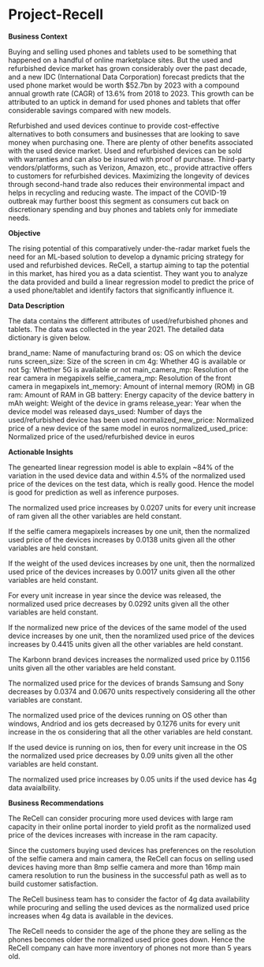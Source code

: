 # Project-Recell

**Business Context**

Buying and selling used phones and tablets used to be something that happened on a handful of online marketplace sites. But the used and refurbished device market has grown considerably over the past decade, and a new IDC (International Data Corporation) forecast predicts that the used phone market would be worth \$52.7bn by 2023 with a compound annual growth rate (CAGR) of 13.6% from 2018 to 2023. This growth can be attributed to an uptick in demand for used phones and tablets that offer considerable savings compared with new models.

Refurbished and used devices continue to provide cost-effective alternatives to both consumers and businesses that are looking to save money when purchasing one. There are plenty of other benefits associated with the used device market. Used and refurbished devices can be sold with warranties and can also be insured with proof of purchase. Third-party vendors/platforms, such as Verizon, Amazon, etc., provide attractive offers to customers for refurbished devices. Maximizing the longevity of devices through second-hand trade also reduces their environmental impact and helps in recycling and reducing waste. The impact of the COVID-19 outbreak may further boost this segment as consumers cut back on discretionary spending and buy phones and tablets only for immediate needs.

**Objective**

The rising potential of this comparatively under-the-radar market fuels the need for an ML-based solution to develop a dynamic pricing strategy for used and refurbished devices. ReCell, a startup aiming to tap the potential in this market, has hired you as a data scientist. They want you to analyze the data provided and build a linear regression model to predict the price of a used phone/tablet and identify factors that significantly influence it.

**Data Description**

The data contains the different attributes of used/refurbished phones and tablets. The data was collected in the year 2021. The detailed data dictionary is given below.

brand_name: Name of manufacturing brand
os: OS on which the device runs
screen_size: Size of the screen in cm
4g: Whether 4G is available or not
5g: Whether 5G is available or not
main_camera_mp: Resolution of the rear camera in megapixels
selfie_camera_mp: Resolution of the front camera in megapixels
int_memory: Amount of internal memory (ROM) in GB
ram: Amount of RAM in GB
battery: Energy capacity of the device battery in mAh
weight: Weight of the device in grams
release_year: Year when the device model was released
days_used: Number of days the used/refurbished device has been used
normalized_new_price: Normalized price of a new device of the same model in euros
normalized_used_price: Normalized price of the used/refurbished device in euros


**Actionable Insights**

The genearted linear regression model is able to explain ~84% of the variation in the used device data and within 4.5% of the normalized used price of the devices on the test data, which is really good. Hence the model is good for prediction as well as inference purposes.

The normalized used price increases by 0.0207 units for every unit increase of ram given all the other variables are held constant.

If the selfie camera megapixels increases by one unit, then the normalized used price of the devices increases by 0.0138 units given all the other variables are held constant.

If the weight of the used devices increases by one unit, then the normalized used price of the devices increases by 0.0017 units given all the other variables are held constant.

For every unit increase in year since the device was released, the normalized used price decreases by 0.0292 units given all the other variables are held constant.

If the normalized new price of the devices of the same model of the used device increases by one unit, then the noramlized used price of the devices increases by 0.4415 units given all the other variables are held constant.

The Karbonn brand devices increases the normalized used price by 0.1156 units given all the other variables are held constant.

The normalized used price for the devices of brands Samsung and Sony decreases by 0.0374 and 0.0670 units respectively considering all the other variables are constant.

The normalized used price of the devices running on OS other than windows, Andriod and ios gets decreased by 0.1276 units for every unit increase in the os considering that all the other variables are held constant.

If the used device is running on ios, then for every unit increase in the OS the normalized used price decreases by 0.09 units given all the other variables are held constant.

The normalized used price increases by 0.05 units if the used device has 4g data avaialbility.

**Business Recommendations**

The ReCell can consider procuring more used devices with large ram capacity in their online portal inorder to yield profit as the normalized used price of the devices increases with increase in the ram capacity.

Since the customers buying used devices has preferences on the resolution of the selfie camera and main camera, the ReCell can focus on selling used devices having more than 8mp selfie camera and more than 16mp main camera resolution to run the business in the successful path as well as to build customer satisfaction.

The ReCell business team has to consider the factor of 4g data availability while procuring and selling the used devices as the normalized used price increases when 4g data is available in the devices.

The ReCell needs to consider the age of the phone they are selling as the phones becomes older the normalized used price goes down. Hence the ReCell company can have more inventory of phones not more than 5 years old.
